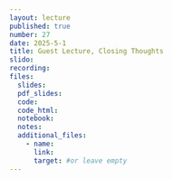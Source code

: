 ```yaml
---
layout: lecture
published: true
number: 27
date: 2025-5-1
title: Guest Lecture, Closing Thoughts
slido:
recording: 
files:
  slides: 
  pdf_slides:
  code:
  code_html:
  notebook: 
  notes:
  additional_files:
    - name:
      link:
      target: #or leave empty
---
```

